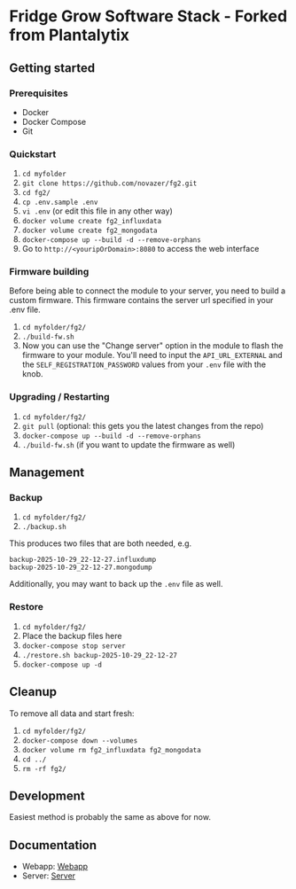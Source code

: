# Fridge Grow Software Stack - Forked from Plantalytix

## Getting started

### Prerequisites
- Docker
- Docker Compose
- Git

### Quickstart
1. `cd myfolder`
1. `git clone https://github.com/novazer/fg2.git`
1. `cd fg2/`
1. `cp .env.sample .env`
1. `vi .env` (or edit this file in any other way) 
1. `docker volume create fg2_influxdata`
1. `docker volume create fg2_mongodata`
1. `docker-compose up --build -d --remove-orphans`
1. Go to `http://<youripOrDomain>:8080` to access the web interface

### Firmware building
Before being able to connect the module to your server, you need to build a custom firmware. This firmware contains the 
server url specified in your .env file.
1. `cd myfolder/fg2/`
1. `./build-fw.sh`
1. Now you can use the "Change server" option in the module to flash the firmware to your module. You'll need to input 
   the `API_URL_EXTERNAL` and the `SELF_REGISTRATION_PASSWORD` values from your `.env` file with the knob.

### Upgrading / Restarting
1. `cd myfolder/fg2/`
1. `git pull` (optional: this gets you the latest changes from the repo)
1. `docker-compose up --build -d --remove-orphans`
1. `./build-fw.sh` (if you want to update the firmware as well)

## Management

### Backup
1. `cd myfolder/fg2/`
2. `./backup.sh`

This produces two files that are both needed, e.g.
```
backup-2025-10-29_22-12-27.influxdump
backup-2025-10-29_22-12-27.mongodump
```

Additionally, you may want to back up the `.env` file as well.

### Restore
1. `cd myfolder/fg2/`
2. Place the backup files here
2. `docker-compose stop server`
2. `./restore.sh backup-2025-10-29_22-12-27`
2. `docker-compose up -d`

## Cleanup
To remove all data and start fresh:
1. `cd myfolder/fg2/`
2. `docker-compose down --volumes`
3. `docker volume rm fg2_influxdata fg2_mongodata`
4. `cd ../`
5. `rm -rf fg2/`

## Development

Easiest method is probably the same as above for now.

## Documentation
- Webapp: [Webapp](webapp/README.md)
- Server: [Server](server/README.md)
